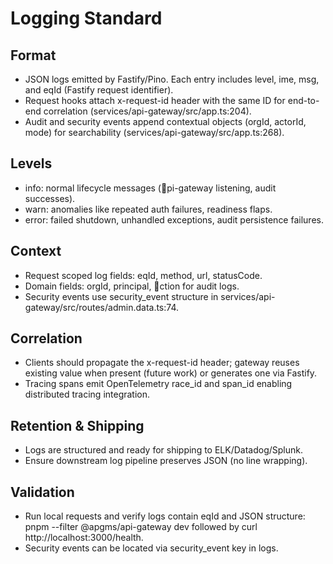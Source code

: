 # Logging Standard

## Format
- JSON logs emitted by Fastify/Pino. Each entry includes level, 	ime, msg, and eqId (Fastify request identifier).
- Request hooks attach x-request-id header with the same ID for end-to-end correlation (services/api-gateway/src/app.ts:204).
- Audit and security events append contextual objects (orgId, actorId, mode) for searchability (services/api-gateway/src/app.ts:268).

## Levels
- info: normal lifecycle messages (pi-gateway listening, audit successes).
- warn: anomalies like repeated auth failures, readiness flaps.
- error: failed shutdown, unhandled exceptions, audit persistence failures.

## Context
- Request scoped log fields: eqId, method, url, statusCode.
- Domain fields: orgId, principal, ction for audit logs.
- Security events use security_event structure in services/api-gateway/src/routes/admin.data.ts:74.

## Correlation
- Clients should propagate the x-request-id header; gateway reuses existing value when present (future work) or generates one via Fastify.
- Tracing spans emit OpenTelemetry 	race_id and span_id enabling distributed tracing integration.

## Retention & Shipping
- Logs are structured and ready for shipping to ELK/Datadog/Splunk.
- Ensure downstream log pipeline preserves JSON (no line wrapping).

## Validation
- Run local requests and verify logs contain eqId and JSON structure: pnpm --filter @apgms/api-gateway dev followed by curl http://localhost:3000/health.
- Security events can be located via security_event key in logs.
